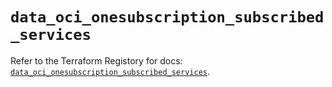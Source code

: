 # `data_oci_onesubscription_subscribed_services`

Refer to the Terraform Registory for docs: [`data_oci_onesubscription_subscribed_services`](https://registry.terraform.io/providers/oracle/oci/6.18.0/docs/data-sources/onesubscription_subscribed_services).
